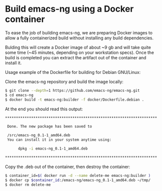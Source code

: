 # Build emacs-ng using a Docker container

To ease the job of building emacs-ng, we are preparing Docker images
to allow a fully containerized build without installing any build dependencies.

Bulding this will create a Docker image of about ~9 gb and will take
quite some time (~45 minutes, depending on your workstation specs). Once the
build is completed you can extract the artifact out of the container
and install it.

Usage example of the Dockerfile for building for Debian GNU/Linux:

Clone the emacs-ng repository and build the image locally:
``` sh
$ git clone --depth=1 https://github.com/emacs-ng/emacs-ng.git
$ cd emacs-ng
$ docker build -t emacs-ng:builder -f docker/Dockerfile.debian .
```

At the end you should read this output:
``` sh
**********************************************************************

 Done. The new package has been saved to

 /src/emacs-ng_0.1-1_amd64.deb
 You can install it in your system anytime using:

      dpkg -i emacs-ng_0.1-1_amd64.deb

**********************************************************************
```

Copy the .deb out of the container, then destroy the container:
``` sh
$ container_id=$( docker run -d --name delete-me emacs-ng:builder )
$ docker cp $container_id:/emacs-ng/emacs-ng_0.1-1_amd64.deb ~/tmp/
$ docker rm delete-me
```
